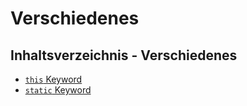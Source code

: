 # Verschiedenes

## Inhaltsverzeichnis - Verschiedenes

- [`this` Keyword](this-Keyword.md)
- [`static` Keyword](static-Keyword.md)